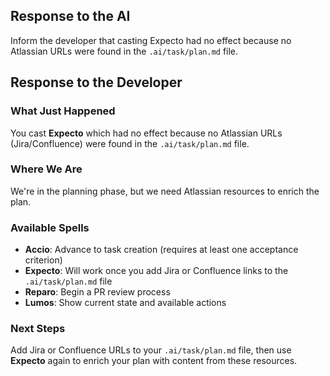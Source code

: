 ## Response to the AI

Inform the developer that casting Expecto had no effect because no Atlassian URLs were found in the `.ai/task/plan.md` file.

## Response to the Developer

### What Just Happened
You cast **Expecto** which had no effect because no Atlassian URLs (Jira/Confluence) were found in the `.ai/task/plan.md` file.

### Where We Are
We're in the planning phase, but we need Atlassian resources to enrich the plan.

### Available Spells
- **Accio**: Advance to task creation (requires at least one acceptance criterion)
- **Expecto**: Will work once you add Jira or Confluence links to the `.ai/task/plan.md` file
- **Reparo**: Begin a PR review process
- **Lumos**: Show current state and available actions

### Next Steps
Add Jira or Confluence URLs to your `.ai/task/plan.md` file, then use **Expecto** again to enrich your plan with content from these resources.